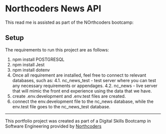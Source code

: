 # Northcoders News API

This read me is assisted as part of the NOrthcoders bootcamp:

## Setup

The requirements to run this project are as follows:

1. npm install POSTGRESQL
2. npm install Jest
3. npm install dotenv
4. Once all requirement are installed, feel free to connect to relevant databases, such as:
   4.1. nc_news_test - test server where you can test any necessary requirements or appendages.
   4.2. nc_news - live server that will mimic the front end experience using the data that we have.
5. create .env.development and .env.test files are created.
6. connect the env.development file to the nc_news database, while the env.test file goes to the nc_news_test database.

---

This portfolio project was created as part of a Digital Skills Bootcamp in Software Engineering provided by [Northcoders](https://northcoders.com/)
